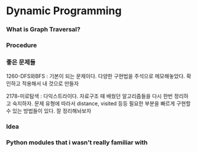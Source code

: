 # Dynamic Programming
### What is Graph Traversal?

### Procedure


### 좋은 문제들
1260-DFS와BFS : 기본이 되는 문제이다. 다양한 구현법을 주석으로 메모해놓았다. 확인하고 적용해서 내 것으로 만들자

2178-미로탐색 : 다익스트라이다. 자료구조 때 배웠던 알고리즘들을 다시 한번 정리하고 숙지하자. 문제 유형에 따라서 distance, visited 등등 필요한 부분을 빠르게 구현할 수 있는 방법들이 있다. 잘 정리해놔보자

### Idea

### Python modules that i wasn't really familiar with
